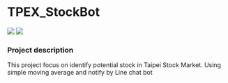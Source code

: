 # TPEX_StockBot
<p>
	<img src="https://img.shields.io/badge/-Python-61DAFB?logo=python&style=plastic">
	<img src="https://img.shields.io/github/license/WeiTaKuan/TPEX_StockBot">
	</p>

### Project description
This project focus on identify potential stock in Taipei Stock Market. Using simple moving average and notify by Line chat bot







